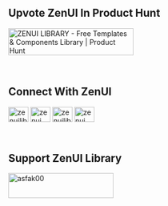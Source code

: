 

## Upvote ZenUI In Product Hunt
<a href="https://www.producthunt.com/posts/zenui-library?embed=true&utm_source=badge-featured&utm_medium=badge&utm_souce=badge-zenui&#0045;library" target="_blank"><img src="https://api.producthunt.com/widgets/embed-image/v1/featured.svg?post_id=465509&theme=light" alt="ZENUI&#0032;LIBRARY - Free&#0032;Templates&#0032;&#0038;&#0032;Components&#0032;Library | Product Hunt" style="width: 250px; height: 54px;" width="250" height="54" /></a>

<br/>

## Connect With ZenUI

<p align="left">
<a href="https://x.com/zenuilibrary" target="blank"><img align="center" src="https://raw.githubusercontent.com/rahuldkjain/github-profile-readme-generator/master/src/images/icons/Social/twitter.svg" alt="zenuilibrary" height="30" width="40" /></a>
<a href="https://www.linkedin.com/company/zenui/" target="blank"><img align="center" src="https://raw.githubusercontent.com/rahuldkjain/github-profile-readme-generator/master/src/images/icons/Social/linked-in-alt.svg" alt="zenui" height="30" width="40" /></a>
<a href="https://web.facebook.com/zenuilibrary" target="blank"><img align="center" src="https://raw.githubusercontent.com/rahuldkjain/github-profile-readme-generator/master/src/images/icons/Social/facebook.svg" alt="zenuilibrary" height="30" width="40" /></a>
<a href="https://discord.gg/qbwytm4WUG" target="blank"><img align="center" src="https://assets.mofoprod.net/network/images/discord.width-250.jpg" alt="zenui" height="30" width="40" /></a>
</p>

<br/>

## Support ZenUI Library

<p><a href="https://www.buymeacoffee.com/zenuilibrary"> <img align="left" src="https://cdn.buymeacoffee.com/buttons/v2/default-yellow.png" height="50" width="210" alt="asfak00" /></a></p>
